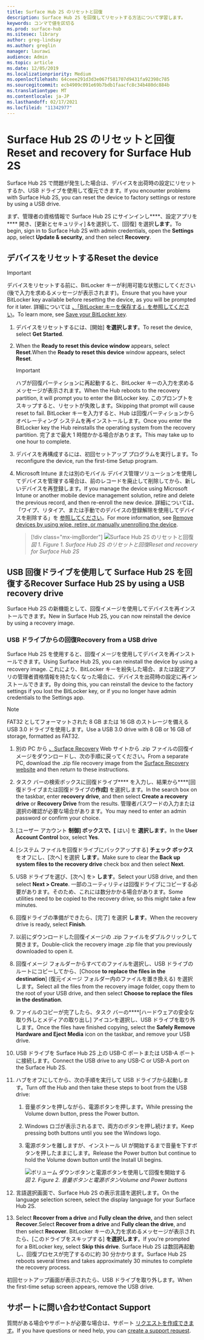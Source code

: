 ```yaml
---
title: Surface Hub 2S のリセットと回復
description: Surface Hub 2S を回復してリセットする方法について学習します。
keywords: コンマで値を区切る
ms.prod: surface-hub
ms.sitesec: library
author: greg-lindsay
ms.author: greglin
manager: laurawi
audience: Admin
ms.topic: article
ms.date: 12/05/2019
ms.localizationpriority: Medium
ms.openlocfilehash: 64ceee291d3d3e067f581707d9431fa92398c785
ms.sourcegitcommit: ecb4909c091e69b7bdb1faacfc8c34b480dc884b
ms.translationtype: MT
ms.contentlocale: ja-JP
ms.lasthandoff: 02/17/2021
ms.locfileid: "11342977"
---
```

# <span data-ttu-id="30eed-104">Surface Hub 2S のリセットと回復</span><span class="sxs-lookup"><span data-stu-id="30eed-104">Reset and recovery for Surface Hub 2S</span></span>

<span data-ttu-id="30eed-105">Surface Hub 2S で問題が発生した場合は、デバイスを出荷時の設定にリセットするか、USB ドライブを使用して復元できます。</span><span class="sxs-lookup"><span data-stu-id="30eed-105">If you encounter problems with Surface Hub 2S, you can reset the device to factory settings or restore by using a USB drive.</span></span>

<span data-ttu-id="30eed-106">まず、管理者の資格情報で Surface Hub 2S にサインインし\*\*\*\*、設定アプリを\*\*\*\* 開き、[更新とセキュリティ] &を選択して、[回復] を選択**します**。</span><span class="sxs-lookup"><span data-stu-id="30eed-106">To begin, sign in to Surface Hub 2S with admin credentials, open the **Settings** app, select **Update & security**, and then select **Recovery**.</span></span>

## <span data-ttu-id="30eed-107">デバイスをリセットする</span><span class="sxs-lookup"><span data-stu-id="30eed-107">Reset the device</span></span>

   > [!IMPORTANT]
   > <span data-ttu-id="30eed-108">デバイスをリセットする前に、BitLocker キーが利用可能な状態にしてください(後で入力を求めるメッセージが表示されます)。</span><span class="sxs-lookup"><span data-stu-id="30eed-108">Ensure that you have your BitLocker key available before resetting the device, as you will be prompted for it later.</span></span> <span data-ttu-id="30eed-109">詳細については [、「BitLocker キーを保存する」を参照してください](save-bitlocker-key-surface-hub.md)。</span><span class="sxs-lookup"><span data-stu-id="30eed-109">To learn more, see [Save your BitLocker key](save-bitlocker-key-surface-hub.md).</span></span>

1. <span data-ttu-id="30eed-110">デバイスをリセットするには、[開始] **を選択します**。</span><span class="sxs-lookup"><span data-stu-id="30eed-110">To reset the device, select **Get Started**.</span></span>

2. <span data-ttu-id="30eed-111">When the **Ready to reset this device window** appears, select **Reset**.</span><span class="sxs-lookup"><span data-stu-id="30eed-111">When the **Ready to reset this device** window appears, select **Reset**.</span></span> 
  
   > [!IMPORTANT]
   > <span data-ttu-id="30eed-112">ハブが回復パーティションに再起動すると、BitLocker キーの入力を求めるメッセージが表示されます。</span><span class="sxs-lookup"><span data-stu-id="30eed-112">When the Hub reboots to the recovery partition, it will prompt you to enter the BitLocker key.</span></span> <span data-ttu-id="30eed-113">このプロンプトをスキップすると、リセットが失敗します。</span><span class="sxs-lookup"><span data-stu-id="30eed-113">Skipping that prompt will cause reset to fail.</span></span> <span data-ttu-id="30eed-114">BitLocker キーを入力すると、Hub は回復パーティションからオペレーティング システムを再インストールします。</span><span class="sxs-lookup"><span data-stu-id="30eed-114">Once you enter the BitLocker key the Hub reinstalls the operating system from the recovery partition.</span></span> <span data-ttu-id="30eed-115">完了まで最大 1 時間かかる場合があります。</span><span class="sxs-lookup"><span data-stu-id="30eed-115">This may take up to one hour to complete.</span></span>
  
3. <span data-ttu-id="30eed-116">デバイスを再構成するには、初回セットアップ プログラムを実行します。</span><span class="sxs-lookup"><span data-stu-id="30eed-116">To reconfigure the device, run the first-time Setup program.</span></span>

4. <span data-ttu-id="30eed-117">Microsoft Intune または別のモバイル デバイス管理ソリューションを使用してデバイスを管理する場合は、前のレコードを廃止して削除してから、新しいデバイスを再登録します。</span><span class="sxs-lookup"><span data-stu-id="30eed-117">If you manage the device using Microsoft Intune or another mobile device management solution, retire and delete the previous record, and then re-enroll the new device.</span></span> <span data-ttu-id="30eed-118">詳細については、「ワイプ、リタイア、または手動でのデバイスの登録解除を使用してデバイスを削除する」を [参照してください](https://docs.microsoft.com/intune/devices-wipe)。</span><span class="sxs-lookup"><span data-stu-id="30eed-118">For more information, see [Remove devices by using wipe, retire, or manually unenrolling the device](https://docs.microsoft.com/intune/devices-wipe).</span></span>

   > [!div class="mx-imgBorder"]
   > ![*Surface Hub 2S のリセットと回復*](images/sh2-reset.png)
   <br/>*<span data-ttu-id="30eed-120">図 1. </span><span class="sxs-lookup"><span data-stu-id="30eed-120">Figure 1.</span></span> <span data-ttu-id="30eed-121">Surface Hub 2S のリセットと回復</span><span class="sxs-lookup"><span data-stu-id="30eed-121">Reset and recovery for Surface Hub 2S</span></span>* 

## <span data-ttu-id="30eed-122">USB 回復ドライブを使用して Surface Hub 2S を回復する</span><span class="sxs-lookup"><span data-stu-id="30eed-122">Recover Surface Hub 2S by using a USB recovery drive</span></span>

<span data-ttu-id="30eed-123">Surface Hub 2S の新機能として、回復イメージを使用してデバイスを再インストールできます。</span><span class="sxs-lookup"><span data-stu-id="30eed-123">New in Surface Hub 2S, you can now reinstall the device by using a recovery image.</span></span>

### <span data-ttu-id="30eed-124">USB ドライブからの回復</span><span class="sxs-lookup"><span data-stu-id="30eed-124">Recovery from a USB drive</span></span>

<span data-ttu-id="30eed-125">Surface Hub 2S を使用すると、回復イメージを使用してデバイスを再インストールできます。</span><span class="sxs-lookup"><span data-stu-id="30eed-125">Using Surface Hub 2S, you can reinstall the device by using a recovery image.</span></span> <span data-ttu-id="30eed-126">これにより、BitLocker キーを紛失した場合、または設定アプリの管理者資格情報を持たなくなった場合に、デバイスを出荷時の設定に再インストールできます。</span><span class="sxs-lookup"><span data-stu-id="30eed-126">By doing this, you can reinstall the device to the factory settings if you lost the BitLocker key, or if you no longer have admin credentials to the Settings app.</span></span>

>[!NOTE]
><span data-ttu-id="30eed-127">FAT32 としてフォーマットされた 8 GB または 16 GB のストレージを備える USB 3.0 ドライブを使用します。</span><span class="sxs-lookup"><span data-stu-id="30eed-127">Use a USB 3.0 drive with 8 GB or 16 GB of storage, formatted as FAT32.</span></span>

1. <span data-ttu-id="30eed-128">別の PC から [、Surface Recovery](https://support.microsoft.com/surfacerecoveryimage?devicetype=surfacehub2s) Web サイトから .zip ファイルの回復イメージをダウンロードし、次の手順に戻ってください。</span><span class="sxs-lookup"><span data-stu-id="30eed-128">From a separate PC, download the .zip file recovery image from the [Surface Recovery website](https://support.microsoft.com/surfacerecoveryimage?devicetype=surfacehub2s) and then return to these instructions.</span></span> 

1. <span data-ttu-id="30eed-129">タスク バーの検索ボックスに回復ドライブ\*\*\*\* を入力し、結果から\*\*\*\*[回復ドライブまたは回復ドライブの**作成]** を選択します。</span><span class="sxs-lookup"><span data-stu-id="30eed-129">In the search box on the taskbar, enter **recovery drive**, and then select **Create a recovery drive** or **Recovery Drive** from the results.</span></span> <span data-ttu-id="30eed-130">管理者パスワードの入力または選択の確認が必要な場合があります。</span><span class="sxs-lookup"><span data-stu-id="30eed-130">You may need to enter an admin password or confirm your choice.</span></span>

1. <span data-ttu-id="30eed-131">[ユーザー アカウント **制御] ボックスで、[** はい] を **選択します**。</span><span class="sxs-lookup"><span data-stu-id="30eed-131">In the **User Account Control** box, select **Yes**.</span></span>

1. <span data-ttu-id="30eed-132">[システム ファイルを回復ドライブにバックアップする] **チェック ボックス** をオフにし、[次へ] を選択 **します**。</span><span class="sxs-lookup"><span data-stu-id="30eed-132">Make sure to clear the **Back up system files to the recovery drive** check box and then select **Next**.</span></span>

1. <span data-ttu-id="30eed-133">USB ドライブを選び、[次へ] を> **します**。</span><span class="sxs-lookup"><span data-stu-id="30eed-133">Select your USB drive, and then select **Next > Create**.</span></span>  <span data-ttu-id="30eed-134">一部のユーティリティは回復ドライブにコピーする必要があります。そのため、これには数分かかる場合があります。</span><span class="sxs-lookup"><span data-stu-id="30eed-134">Some utilities need to be copied to the recovery drive, so this might take a few minutes.</span></span>

1. <span data-ttu-id="30eed-135">回復ドライブの準備ができたら、[完了] を選択 **します**。</span><span class="sxs-lookup"><span data-stu-id="30eed-135">When the recovery drive is ready, select **Finish**.</span></span>

1. <span data-ttu-id="30eed-136">以前にダウンロードした回復イメージの .zip ファイルをダブルクリックして開きます。</span><span class="sxs-lookup"><span data-stu-id="30eed-136">Double-click the recovery image .zip file that you previously downloaded to open it.</span></span>

1. <span data-ttu-id="30eed-137">回復イメージ フォルダーからすべてのファイルを選択し、USB ドライブのルートにコピーしてから、[Choose **to replace the files in the destination**] (復元イメージ フォルダー内のファイルを置き換える) を選択します。</span><span class="sxs-lookup"><span data-stu-id="30eed-137">Select all the files from the recovery image folder, copy them to the root of your USB drive, and then select **Choose to replace the files in the destination**.</span></span>

1. <span data-ttu-id="30eed-138">ファイルのコピーが完了したら、タスク バーの\*\*\*\*[ハードウェアの安全な取り外しとメディアの取り出し] アイコンを選択し、USB ドライブを取り外します。</span><span class="sxs-lookup"><span data-stu-id="30eed-138">Once the files have finished copying, select the **Safely Remove Hardware and Eject Media** icon on the taskbar, and remove your USB drive.</span></span>

1. <span data-ttu-id="30eed-139">USB ドライブを Surface Hub 2S 上の USB-C ポートまたは USB-A ポートに接続します。</span><span class="sxs-lookup"><span data-stu-id="30eed-139">Connect the USB drive to any USB-C or USB-A port on the Surface Hub 2S.</span></span>

1. <span data-ttu-id="30eed-140">ハブをオフにしてから、次の手順を実行して USB ドライブから起動します。</span><span class="sxs-lookup"><span data-stu-id="30eed-140">Turn off the Hub and then take these steps to boot from the USB drive:</span></span>

   1. <span data-ttu-id="30eed-141">音量ボタンを押しながら、電源ボタンを押します。</span><span class="sxs-lookup"><span data-stu-id="30eed-141">While pressing the Volume down button, press the Power button.</span></span>
   1. <span data-ttu-id="30eed-142">Windows ロゴが表示されるまで、両方のボタンを押し続けます。</span><span class="sxs-lookup"><span data-stu-id="30eed-142">Keep pressing both buttons until you see the Windows logo.</span></span>
   1. <span data-ttu-id="30eed-143">電源ボタンを離しますが、インストール UI が開始するまで音量を下すボタンを押したままにします。</span><span class="sxs-lookup"><span data-stu-id="30eed-143">Release the Power button but continue to hold the Volume down button until the Install UI begins.</span></span>

      ![*ボリューム ダウンボタンと電源ボタンを使用して回復を開始する*](images/sh2-keypad.png)
      <br>*<span data-ttu-id="30eed-145">図 2. </span><span class="sxs-lookup"><span data-stu-id="30eed-145">Figure 2.</span></span> <span data-ttu-id="30eed-146">音量ボタンと電源ボタン</span><span class="sxs-lookup"><span data-stu-id="30eed-146">Volume and Power buttons</span></span>*

1. <span data-ttu-id="30eed-147">言語選択画面で、Surface Hub 2S の表示言語を選択します。</span><span class="sxs-lookup"><span data-stu-id="30eed-147">On the language selection screen, select the display language for your Surface Hub 2S.</span></span>

1. <span data-ttu-id="30eed-148">Select **Recover from a drive** and **Fully clean the drive,** and then select **Recover**.</span><span class="sxs-lookup"><span data-stu-id="30eed-148">Select **Recover from a drive** and **Fully clean the drive**, and then select **Recover**.</span></span> <span data-ttu-id="30eed-149">BitLocker キーの入力を求めるメッセージが表示されたら、[このドライブをスキップする] **を選択します**。</span><span class="sxs-lookup"><span data-stu-id="30eed-149">If you're prompted for a BitLocker key, select **Skip this drive**.</span></span> <span data-ttu-id="30eed-150">Surface Hub 2S は数回再起動し、回復プロセスが完了するのに約 30 分かかります。</span><span class="sxs-lookup"><span data-stu-id="30eed-150">Surface Hub 2S reboots several times and takes approximately 30 minutes to complete the recovery process.</span></span>

<span data-ttu-id="30eed-151">初回セットアップ画面が表示されたら、USB ドライブを取り外します。</span><span class="sxs-lookup"><span data-stu-id="30eed-151">When the first-time setup screen appears, remove the USB drive.</span></span>

## <span data-ttu-id="30eed-152">サポートに問い合わせ</span><span class="sxs-lookup"><span data-stu-id="30eed-152">Contact Support</span></span>

<span data-ttu-id="30eed-153">質問がある場合やサポートが必要な場合は、サポート [リクエストを作成できます](https://support.microsoft.com/supportforbusiness/productselection)。</span><span class="sxs-lookup"><span data-stu-id="30eed-153">If you have questions or need help, you can [create a support request](https://support.microsoft.com/supportforbusiness/productselection).</span></span>
